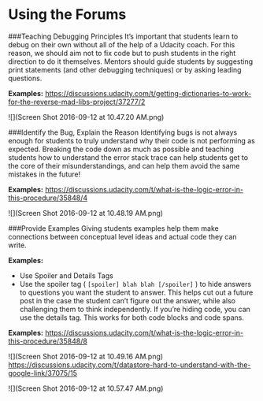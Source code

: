 # Using the Forums
###Teaching Debugging Principles
It’s important that students learn to debug on their own without all of the help of a Udacity coach. For this reason, we should aim not to fix code but to push students in the right direction to do it themselves. Mentors should guide students by suggesting print statements (and other debugging techniques) or by asking leading questions.

**Examples:** https://discussions.udacity.com/t/getting-dictionaries-to-work-for-the-reverse-mad-libs-project/37277/2 

![](Screen Shot 2016-09-12 at 10.47.20 AM.png)

###Identify the Bug, Explain the Reason
Identifying bugs is not always enough for students to truly understand why their code is not performing as expected. Breaking the code down as much as possible and teaching students how to understand the error stack trace can help students get to the core of their misunderstandings, and can help them avoid the same mistakes in the future!

**Examples:** https://discussions.udacity.com/t/what-is-the-logic-error-in-this-procedure/35848/4 

![](Screen Shot 2016-09-12 at 10.48.19 AM.png)

###Provide Examples
Giving students examples help them make connections between conceptual level ideas and actual code they can write. 

**Examples:**
* Use Spoiler and Details Tags
* Use the spoiler tag ( ```[spoiler] blah blah [/spoiler]``` ) to hide answers to questions you want the student to answer. This helps cut out a future post in the case the student can’t figure out the answer, while also challenging them to think independently. If you’re hiding code, you can use the details tag. This works for both code blocks and code spans. 

**Examples:**
https://discussions.udacity.com/t/what-is-the-logic-error-in-this-procedure/35848/8 

![](Screen Shot 2016-09-12 at 10.49.16 AM.png)
https://discussions.udacity.com/t/datastore-hard-to-understand-with-the-google-link/37075/15

![](Screen Shot 2016-09-12 at 10.57.47 AM.png)

